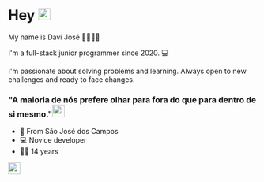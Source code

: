# Hey <img src="https://github.com/TheDudeThatCode/TheDudeThatCode/blob/master/Assets/Earth.gif" width="24px">

My name is Davi José 🙋🏻🇧🇷

I'm a full-stack junior programmer since 2020. 💻

I'm passionate about solving problems and learning. Always open to new challenges and ready to face changes.

### "A maioria de nós prefere olhar para fora do que para dentro de si mesmo."<img src="https://github.com/TheDudeThatCode/TheDudeThatCode/blob/master/Assets/Medal.gif" width="25px">

- 📍 From São José dos Campos
- 💻 Novice developer
- 💁🏽 14 years
<img src="https://github.com/TheDudeThatCode/TheDudeThatCode/blob/master/Assets/Earth.gif" width="24px">
